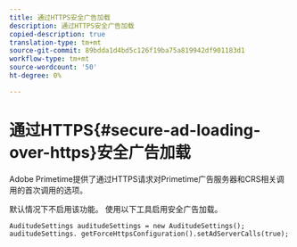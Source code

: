 ```yaml
---
title: 通过HTTPS安全广告加载
description: 通过HTTPS安全广告加载
copied-description: true
translation-type: tm+mt
source-git-commit: 89bdda1d4bd5c126f19ba75a819942df901183d1
workflow-type: tm+mt
source-wordcount: '50'
ht-degree: 0%

---
```



# 通过HTTPS{#secure-ad-loading-over-https}安全广告加载

Adobe Primetime提供了通过HTTPS请求对Primetime广告服务器和CRS相关调用的首次调用的选项。

默认情况下不启用该功能。 使用以下工具启用安全广告加载。

```
AuditudeSettings auditudeSettings = new AuditudeSettings(); 
auditudeSettings. getForceHttpsConfiguration().setAdServerCalls(true);
```


